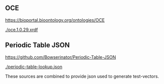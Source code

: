 ## OCE

https://bioportal.bioontology.org/ontologies/OCE

[./oce.1.0.29.xrdf](oce.1.0.29.xrdf)

## Periodic Table JSON

https://github.com/Bowserinator/Periodic-Table-JSON

[./periodic-table-lookup.json](periodic-table-lookup.json)

These sources are combined to provide json used to generate test-vectors.
